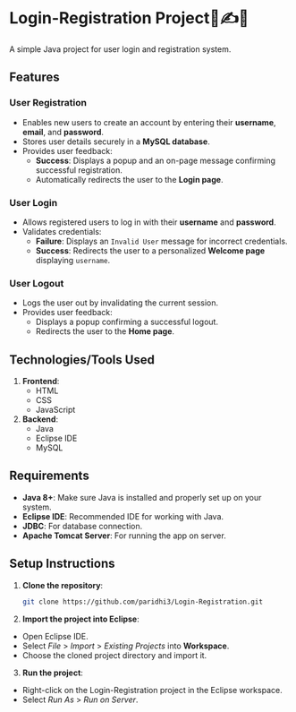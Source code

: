 # Login-Registration Project🔐✍🌐

A simple Java project for user login and registration system.

## Features

### **User Registration**
- Enables new users to create an account by entering their **username**, **email**, and **password**.  
- Stores user details securely in a **MySQL database**.  
- Provides user feedback:
  - **Success**: Displays a popup and an on-page message confirming successful registration.  
  - Automatically redirects the user to the **Login page**.  

### **User Login**
- Allows registered users to log in with their **username** and **password**.  
- Validates credentials:
  - **Failure**: Displays an `Invalid User` message for incorrect credentials.  
  - **Success**: Redirects the user to a personalized **Welcome page** displaying `username`.  

### **User Logout**
- Logs the user out by invalidating the current session.  
- Provides user feedback:
  - Displays a popup confirming a successful logout.  
  - Redirects the user to the **Home page**.  

## Technologies/Tools Used

1. **Frontend**:
   - HTML
   - CSS
   - JavaScript
2. **Backend**:
     - Java
     - Eclipse IDE
     - MySQL 

## Requirements

- **Java 8+**: Make sure Java is installed and properly set up on your system.
- **Eclipse IDE**: Recommended IDE for working with Java.
- **JDBC**: For database connection.
- **Apache Tomcat Server**: For running the app on server.

## Setup Instructions

1. **Clone the repository**:

   ```bash
   git clone https://github.com/paridhi3/Login-Registration.git
   
2. **Import the project into Eclipse**:
  - Open Eclipse IDE.
  - Select *File* > *Import* > *Existing Projects* into **Workspace**.
  - Choose the cloned project directory and import it.
    
3. **Run the project**:
  - Right-click on the Login-Registration project in the Eclipse workspace.
  - Select *Run As* > *Run on Server*.
